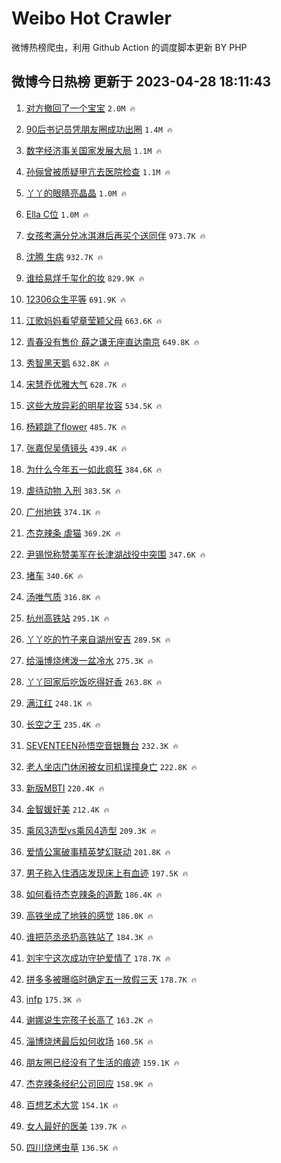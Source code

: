 # Weibo Hot Crawler 



微博热榜爬虫，利用 Github Action 的调度脚本更新 BY PHP 


## 微博今日热榜 更新于 2023-04-28 18:11:43 
1. [对方撤回了一个宝宝](https://s.weibo.com/weibo?q=%23%E5%AF%B9%E6%96%B9%E6%92%A4%E5%9B%9E%E4%BA%86%E4%B8%80%E4%B8%AA%E5%AE%9D%E5%AE%9D%23&t=31&band_rank=1&Refer=top) `2.0M 🔥` 

1. [90后书记员凭朋友圈成功出圈](https://s.weibo.com/weibo?q=%2390%E5%90%8E%E4%B9%A6%E8%AE%B0%E5%91%98%E5%87%AD%E6%9C%8B%E5%8F%8B%E5%9C%88%E6%88%90%E5%8A%9F%E5%87%BA%E5%9C%88%23&t=31&band_rank=2&Refer=top) `1.4M 🔥` 

1. [数字经济事关国家发展大局](https://s.weibo.com/weibo?q=%23%E6%95%B0%E5%AD%97%E7%BB%8F%E6%B5%8E%E4%BA%8B%E5%85%B3%E5%9B%BD%E5%AE%B6%E5%8F%91%E5%B1%95%E5%A4%A7%E5%B1%80%23&t=31&band_rank=3&Refer=top) `1.1M 🔥` 

1. [孙俪曾被质疑甲亢去医院检查](https://s.weibo.com/weibo?q=%23%E5%AD%99%E4%BF%AA%E6%9B%BE%E8%A2%AB%E8%B4%A8%E7%96%91%E7%94%B2%E4%BA%A2%E5%8E%BB%E5%8C%BB%E9%99%A2%E6%A3%80%E6%9F%A5%23&t=31&band_rank=4&Refer=top) `1.1M 🔥` 

1. [丫丫的眼睛亮晶晶](https://s.weibo.com/weibo?q=%23%E4%B8%AB%E4%B8%AB%E7%9A%84%E7%9C%BC%E7%9D%9B%E4%BA%AE%E6%99%B6%E6%99%B6%23&t=31&band_rank=5&Refer=top) `1.0M 🔥` 

1. [Ella C位](https://s.weibo.com/weibo?q=Ella%20C%E4%BD%8D&t=31&band_rank=6&Refer=top) `1.0M 🔥` 

1. [女孩考满分兑冰淇淋后再买个送同伴](https://s.weibo.com/weibo?q=%23%E5%A5%B3%E5%AD%A9%E8%80%83%E6%BB%A1%E5%88%86%E5%85%91%E5%86%B0%E6%B7%87%E6%B7%8B%E5%90%8E%E5%86%8D%E4%B9%B0%E4%B8%AA%E9%80%81%E5%90%8C%E4%BC%B4%23&t=31&band_rank=7&Refer=top) `973.7K 🔥` 

1. [沈腾 生病](https://s.weibo.com/weibo?q=%E6%B2%88%E8%85%BE%20%E7%94%9F%E7%97%85&t=31&band_rank=8&Refer=top) `932.7K 🔥` 

1. [谁给易烊千玺化的妆](https://s.weibo.com/weibo?q=%23%E8%B0%81%E7%BB%99%E6%98%93%E7%83%8A%E5%8D%83%E7%8E%BA%E5%8C%96%E7%9A%84%E5%A6%86%23&t=31&band_rank=9&Refer=top) `829.9K 🔥` 

1. [12306众生平等](https://s.weibo.com/weibo?q=12306%E4%BC%97%E7%94%9F%E5%B9%B3%E7%AD%89&t=31&band_rank=10&Refer=top) `691.9K 🔥` 

1. [江歌妈妈看望章莹颖父母](https://s.weibo.com/weibo?q=%23%E6%B1%9F%E6%AD%8C%E5%A6%88%E5%A6%88%E7%9C%8B%E6%9C%9B%E7%AB%A0%E8%8E%B9%E9%A2%96%E7%88%B6%E6%AF%8D%23&t=31&band_rank=11&Refer=top) `663.6K 🔥` 

1. [青春没有售价 薛之谦无座直达南京](https://s.weibo.com/weibo?q=%E9%9D%92%E6%98%A5%E6%B2%A1%E6%9C%89%E5%94%AE%E4%BB%B7%20%E8%96%9B%E4%B9%8B%E8%B0%A6%E6%97%A0%E5%BA%A7%E7%9B%B4%E8%BE%BE%E5%8D%97%E4%BA%AC&t=31&band_rank=12&Refer=top) `649.8K 🔥` 

1. [秀智黑天鹅](https://s.weibo.com/weibo?q=%E7%A7%80%E6%99%BA%E9%BB%91%E5%A4%A9%E9%B9%85&t=31&band_rank=13&Refer=top) `632.8K 🔥` 

1. [宋慧乔优雅大气](https://s.weibo.com/weibo?q=%E5%AE%8B%E6%85%A7%E4%B9%94%E4%BC%98%E9%9B%85%E5%A4%A7%E6%B0%94&t=31&band_rank=14&Refer=top) `628.7K 🔥` 

1. [这些大放异彩的明星妆容](https://s.weibo.com/weibo?q=%23%E8%BF%99%E4%BA%9B%E5%A4%A7%E6%94%BE%E5%BC%82%E5%BD%A9%E7%9A%84%E6%98%8E%E6%98%9F%E5%A6%86%E5%AE%B9%23&t=31&band_rank=15&Refer=top) `534.5K 🔥` 

1. [杨颖跳了flower](https://s.weibo.com/weibo?q=%23%E6%9D%A8%E9%A2%96%E8%B7%B3%E4%BA%86flower%23&t=31&band_rank=16&Refer=top) `485.7K 🔥` 

1. [张嘉倪吴倩镜头](https://s.weibo.com/weibo?q=%E5%BC%A0%E5%98%89%E5%80%AA%E5%90%B4%E5%80%A9%E9%95%9C%E5%A4%B4&t=31&band_rank=17&Refer=top) `439.4K 🔥` 

1. [为什么今年五一如此疯狂](https://s.weibo.com/weibo?q=%23%E4%B8%BA%E4%BB%80%E4%B9%88%E4%BB%8A%E5%B9%B4%E4%BA%94%E4%B8%80%E5%A6%82%E6%AD%A4%E7%96%AF%E7%8B%82%23&t=31&band_rank=18&Refer=top) `384.6K 🔥` 

1. [虐待动物 入刑](https://s.weibo.com/weibo?q=%E8%99%90%E5%BE%85%E5%8A%A8%E7%89%A9%20%E5%85%A5%E5%88%91&t=31&band_rank=19&Refer=top) `383.5K 🔥` 

1. [广州地铁](https://s.weibo.com/weibo?q=%E5%B9%BF%E5%B7%9E%E5%9C%B0%E9%93%81&t=31&band_rank=20&Refer=top) `374.1K 🔥` 

1. [杰克辣条 虐猫](https://s.weibo.com/weibo?q=%E6%9D%B0%E5%85%8B%E8%BE%A3%E6%9D%A1%20%E8%99%90%E7%8C%AB&t=31&band_rank=21&Refer=top) `369.2K 🔥` 

1. [尹锡悦称赞美军在长津湖战役中突围](https://s.weibo.com/weibo?q=%23%E5%B0%B9%E9%94%A1%E6%82%A6%E7%A7%B0%E8%B5%9E%E7%BE%8E%E5%86%9B%E5%9C%A8%E9%95%BF%E6%B4%A5%E6%B9%96%E6%88%98%E5%BD%B9%E4%B8%AD%E7%AA%81%E5%9B%B4%23&t=31&band_rank=22&Refer=top) `347.6K 🔥` 

1. [堵车](https://s.weibo.com/weibo?q=%E5%A0%B5%E8%BD%A6&t=31&band_rank=23&Refer=top) `340.6K 🔥` 

1. [汤唯气质](https://s.weibo.com/weibo?q=%E6%B1%A4%E5%94%AF%E6%B0%94%E8%B4%A8&t=31&band_rank=24&Refer=top) `316.8K 🔥` 

1. [杭州高铁站](https://s.weibo.com/weibo?q=%E6%9D%AD%E5%B7%9E%E9%AB%98%E9%93%81%E7%AB%99&t=31&band_rank=25&Refer=top) `295.1K 🔥` 

1. [丫丫吃的竹子来自湖州安吉](https://s.weibo.com/weibo?q=%23%E4%B8%AB%E4%B8%AB%E5%90%83%E7%9A%84%E7%AB%B9%E5%AD%90%E6%9D%A5%E8%87%AA%E6%B9%96%E5%B7%9E%E5%AE%89%E5%90%89%23&t=31&band_rank=26&Refer=top) `289.5K 🔥` 

1. [给淄博烧烤泼一盆冷水](https://s.weibo.com/weibo?q=%23%E7%BB%99%E6%B7%84%E5%8D%9A%E7%83%A7%E7%83%A4%E6%B3%BC%E4%B8%80%E7%9B%86%E5%86%B7%E6%B0%B4%23&t=31&band_rank=27&Refer=top) `275.3K 🔥` 

1. [丫丫回家后吃饭吃得好香](https://s.weibo.com/weibo?q=%23%E4%B8%AB%E4%B8%AB%E5%9B%9E%E5%AE%B6%E5%90%8E%E5%90%83%E9%A5%AD%E5%90%83%E5%BE%97%E5%A5%BD%E9%A6%99%23&t=31&band_rank=28&Refer=top) `263.8K 🔥` 

1. [满江红](https://s.weibo.com/weibo?q=%E6%BB%A1%E6%B1%9F%E7%BA%A2&t=31&band_rank=29&Refer=top) `248.1K 🔥` 

1. [长空之王](https://s.weibo.com/weibo?q=%E9%95%BF%E7%A9%BA%E4%B9%8B%E7%8E%8B&t=31&band_rank=30&Refer=top) `235.4K 🔥` 

1. [SEVENTEEN孙悟空音银舞台](https://s.weibo.com/weibo?q=%23SEVENTEEN%E5%AD%99%E6%82%9F%E7%A9%BA%E9%9F%B3%E9%93%B6%E8%88%9E%E5%8F%B0%23&t=31&band_rank=31&Refer=top) `232.3K 🔥` 

1. [老人坐店门休闲被女司机误撞身亡](https://s.weibo.com/weibo?q=%23%E8%80%81%E4%BA%BA%E5%9D%90%E5%BA%97%E9%97%A8%E4%BC%91%E9%97%B2%E8%A2%AB%E5%A5%B3%E5%8F%B8%E6%9C%BA%E8%AF%AF%E6%92%9E%E8%BA%AB%E4%BA%A1%23&t=31&band_rank=32&Refer=top) `222.8K 🔥` 

1. [新版MBTI](https://s.weibo.com/weibo?q=%E6%96%B0%E7%89%88MBTI&t=31&band_rank=33&Refer=top) `220.4K 🔥` 

1. [金智媛好美](https://s.weibo.com/weibo?q=%E9%87%91%E6%99%BA%E5%AA%9B%E5%A5%BD%E7%BE%8E&t=31&band_rank=34&Refer=top) `212.4K 🔥` 

1. [乘风3造型vs乘风4造型](https://s.weibo.com/weibo?q=%23%E4%B9%98%E9%A3%8E3%E9%80%A0%E5%9E%8Bvs%E4%B9%98%E9%A3%8E4%E9%80%A0%E5%9E%8B%23&t=31&band_rank=35&Refer=top) `209.3K 🔥` 

1. [爱情公寓破事精英梦幻联动](https://s.weibo.com/weibo?q=%23%E7%88%B1%E6%83%85%E5%85%AC%E5%AF%93%E7%A0%B4%E4%BA%8B%E7%B2%BE%E8%8B%B1%E6%A2%A6%E5%B9%BB%E8%81%94%E5%8A%A8%23&t=31&band_rank=36&Refer=top) `201.8K 🔥` 

1. [男子称入住酒店发现床上有血迹](https://s.weibo.com/weibo?q=%23%E7%94%B7%E5%AD%90%E7%A7%B0%E5%85%A5%E4%BD%8F%E9%85%92%E5%BA%97%E5%8F%91%E7%8E%B0%E5%BA%8A%E4%B8%8A%E6%9C%89%E8%A1%80%E8%BF%B9%23&t=31&band_rank=37&Refer=top) `197.5K 🔥` 

1. [如何看待杰克辣条的道歉](https://s.weibo.com/weibo?q=%23%E5%A6%82%E4%BD%95%E7%9C%8B%E5%BE%85%E6%9D%B0%E5%85%8B%E8%BE%A3%E6%9D%A1%E7%9A%84%E9%81%93%E6%AD%89%23&t=31&band_rank=38&Refer=top) `186.4K 🔥` 

1. [高铁坐成了地铁的感觉](https://s.weibo.com/weibo?q=%23%E9%AB%98%E9%93%81%E5%9D%90%E6%88%90%E4%BA%86%E5%9C%B0%E9%93%81%E7%9A%84%E6%84%9F%E8%A7%89%23&t=31&band_rank=39&Refer=top) `186.0K 🔥` 

1. [谁把范丞丞扔高铁站了](https://s.weibo.com/weibo?q=%23%E8%B0%81%E6%8A%8A%E8%8C%83%E4%B8%9E%E4%B8%9E%E6%89%94%E9%AB%98%E9%93%81%E7%AB%99%E4%BA%86%23&t=31&band_rank=40&Refer=top) `184.3K 🔥` 

1. [刘宇宁这次成功守护爱情了](https://s.weibo.com/weibo?q=%23%E5%88%98%E5%AE%87%E5%AE%81%E8%BF%99%E6%AC%A1%E6%88%90%E5%8A%9F%E5%AE%88%E6%8A%A4%E7%88%B1%E6%83%85%E4%BA%86%23&t=31&band_rank=41&Refer=top) `178.7K 🔥` 

1. [拼多多被曝临时确定五一放假三天](https://s.weibo.com/weibo?q=%23%E6%8B%BC%E5%A4%9A%E5%A4%9A%E8%A2%AB%E6%9B%9D%E4%B8%B4%E6%97%B6%E7%A1%AE%E5%AE%9A%E4%BA%94%E4%B8%80%E6%94%BE%E5%81%87%E4%B8%89%E5%A4%A9%23&t=31&band_rank=42&Refer=top) `178.7K 🔥` 

1. [infp](https://s.weibo.com/weibo?q=infp&t=31&band_rank=43&Refer=top) `175.3K 🔥` 

1. [谢娜说生完孩子长高了](https://s.weibo.com/weibo?q=%23%E8%B0%A2%E5%A8%9C%E8%AF%B4%E7%94%9F%E5%AE%8C%E5%AD%A9%E5%AD%90%E9%95%BF%E9%AB%98%E4%BA%86%23&t=31&band_rank=44&Refer=top) `163.2K 🔥` 

1. [淄博烧烤最后如何收场](https://s.weibo.com/weibo?q=%E6%B7%84%E5%8D%9A%E7%83%A7%E7%83%A4%E6%9C%80%E5%90%8E%E5%A6%82%E4%BD%95%E6%94%B6%E5%9C%BA&t=31&band_rank=45&Refer=top) `160.5K 🔥` 

1. [朋友圈已经没有了生活的痕迹](https://s.weibo.com/weibo?q=%23%E6%9C%8B%E5%8F%8B%E5%9C%88%E5%B7%B2%E7%BB%8F%E6%B2%A1%E6%9C%89%E4%BA%86%E7%94%9F%E6%B4%BB%E7%9A%84%E7%97%95%E8%BF%B9%23&t=31&band_rank=46&Refer=top) `159.1K 🔥` 

1. [杰克辣条经纪公司回应](https://s.weibo.com/weibo?q=%23%E6%9D%B0%E5%85%8B%E8%BE%A3%E6%9D%A1%E7%BB%8F%E7%BA%AA%E5%85%AC%E5%8F%B8%E5%9B%9E%E5%BA%94%23&t=31&band_rank=47&Refer=top) `158.9K 🔥` 

1. [百想艺术大赏](https://s.weibo.com/weibo?q=%E7%99%BE%E6%83%B3%E8%89%BA%E6%9C%AF%E5%A4%A7%E8%B5%8F&t=31&band_rank=48&Refer=top) `154.1K 🔥` 

1. [女人最好的医美](https://s.weibo.com/weibo?q=%23%E5%A5%B3%E4%BA%BA%E6%9C%80%E5%A5%BD%E7%9A%84%E5%8C%BB%E7%BE%8E%23&t=31&band_rank=49&Refer=top) `139.7K 🔥` 

1. [四川烧烤虫草](https://s.weibo.com/weibo?q=%23%E5%9B%9B%E5%B7%9D%E7%83%A7%E7%83%A4%E8%99%AB%E8%8D%89%23&t=31&band_rank=50&Refer=top) `136.5K 🔥` 

